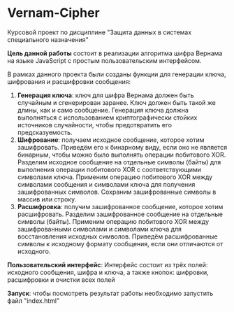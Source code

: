 # Vernam-Cipher
Курсовой проект по дисциплине "Защита данных в системах специального назначения"

**Цель данной работы** состоит в реализации алгоритма шифра Вернама на языке JavaScript с простым пользовательским интерфейсом. 

В рамках данного проекта были созданы функции для генерации ключа, шифрования и расшифровки сообщения:

1) **Генерация ключа**: ключ для шифра Вернама должен быть случайным и сгенерирован заранее. Ключ должен быть такой же длины, как и само сообщение. Генерация ключа должна выполняться с использованием криптографически стойких источников случайности, чтобы предотвратить его предсказуемость.
2) **Шифрование**: получаем исходное сообщение, которое хотим зашифровать. Приведём его к бинарному виду, если оно не является бинарным, чтобы можно было выполнять операции побитового XOR. Разделим исходное сообщение на отдельные символы (байты) для выполнения операции побитового XOR с соответствующими символами ключа. Применим операцию побитового XOR между символами сообщения и символами ключа для получения зашифрованных символов. Сохраним зашифрованные символы в массив или строку.
3) **Расшифровка**: получим зашифрованное сообщение, которое хотим расшифровать. Разделим зашифрованное сообщение на отдельные символы (байты). Применим операцию побитового XOR между зашифрованными символами и символами ключа для восстановления исходных символов. Приведём расшифрованные символы к исходному формату сообщения, если они отличаются от исходного.

**Пользовательский интерфейс**: Интерфейс состоит из трёх полей: исходного сообщения, шифра и ключа, а также кнопок: шифровки, расшифровки и очистки всех полей

**Запуск**: чтобы посмотреть результат работы необходимо запустить файл "index.html"

